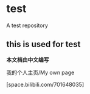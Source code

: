 # test
A test repository
## this is used for test
**本文档由中文编写**

我的个人主页/My own page

[space.bilibili.com/701648035]
